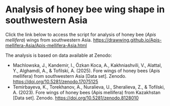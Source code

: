 
# Analysis of honey bee wing shape in southwestern Asia

Click the link below to access the script for analysis of honey bee (*Apis mellifera*) wings from southwestern Asia. 
<https://drawwing.github.io/Apis-mellifera-Asia/Apis-mellifera-Asia.html>

The analysis is based on data available at Zenodo:  
- Machlowska, J., Kandemir, I., Özkan Koca, A., Kakhniashvili, V., Alattal, Y., Alghamdi, A., & Tofilski, A. (2025). Fore wings of honey bees (Apis mellifera) from southwestern Asia [Data set]. Zenodo. 
<https://doi.org/10.5281/zenodo.17075125>  
- Temirbayeva, K., Torekhanov, A., Nuralieva, U., Sheralieva, Z., & Tofilski, A. (2023). Fore wings of honey bees (Apis mellifera) from Kazakhstan [Data set]. Zenodo. 
<https://doi.org/10.5281/zenodo.8128010>